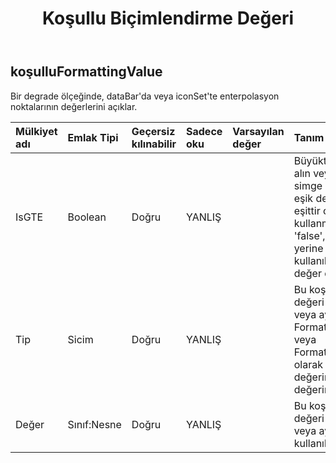 ﻿---
title: Koşullu Biçimlendirme Değeri
second_title: Aspose.Cells Cloud Documen
type: docs
url: /tr/specification/model/conditionalformattingvalue/
description: "Aspose.Cells Bulut modeli spesifikasyonu: ConditionalFormattingValue. Açma, oluşturma, düzenleme, bölme, birleştirme, karşılaştırma ve dönüştürme gibi özelliklerle Excel ve diğer elektronik tablo belgelerini zahmetsizce yönetin"
kwords: Excel, Office, Elektronik Tablo, Cloud REST API, ConditionalFormattingValue
weight: 50
---
## **koşulluFormattingValue**

 Bir degrade ölçeğinde, dataBar'da veya iconSet'te enterpolasyon noktalarının değerlerini açıklar.

| Mülkiyet adı| Emlak Tipi| Geçersiz kılınabilir| Sadece oku| Varsayılan değer| Tanım|
|:- |:- |:- |:- |:- |:- |
| IsGTE| Boolean| Doğru| YANLIŞ||Büyüktür veya Eşittir bayrağını alın veya ayarlayın. Yalnızca simge kümeleri için kullan, bu eşik değerinin büyüktür veya eşittir operatörünü kullanıp kullanmayacağını belirler. 'false', 'büyüktür veya eşittir' yerine 'büyüktür' ifadesinin kullanıldığını belirtir. Varsayılan değer doğrudur.|
| Tip| Sicim| Doğru| YANLIŞ|| Bu koşullu biçimlendirme değeri nesnesinin türünü alın veya ayarlayın. Türü FormatConditionValueType.Min veya FormatConditionValueType.Max olarak ayarlamak, "Value" değerini otomatik olarak null değerine ayarlayacaktır.|
| Değer| Sınıf:Nesne| Doğru| YANLIŞ|| Bu koşullu biçimlendirme değeri nesnesinin değerini alın veya ayarlayın. Type ile birlikte kullanılmalıdır.|

